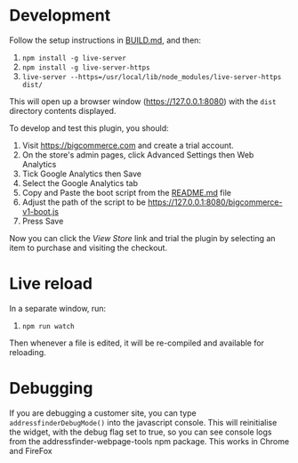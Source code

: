 # Development

Follow the setup instructions in [BUILD.md](BUILD.md), and then:

1. `npm install -g live-server`
1. `npm install -g live-server-https`
2. `live-server --https=/usr/local/lib/node_modules/live-server-https dist/`

This will open up a browser window (https://127.0.0.1:8080) with the `dist` directory contents displayed.

To develop and test this plugin, you should:

1. Visit https://bigcommerce.com and create a trial account.
1. On the store's admin pages, click Advanced Settings then Web Analytics
1. Tick Google Analytics then Save
1. Select the Google Analytics tab
1. Copy and Paste the boot script from the [README.md](README.md) file
1. Adjust the path of the script to be https://127.0.0.1:8080/bigcommerce-v1-boot.js
1. Press Save

Now you can click the _View Store_ link and trial the plugin by selecting an item to purchase and
visiting the checkout.

# Live reload

In a separate window, run:

1. `npm run watch`

Then whenever a file is edited, it will be re-compiled and available for reloading.

# Debugging
If you are debugging a customer site, you can type `addressfinderDebugMode()` into the javascript console. This will reinitialise the widget,
with the debug flag set to true, so you can see console logs from the addressfinder-webpage-tools npm package.
This works in Chrome and FireFox
